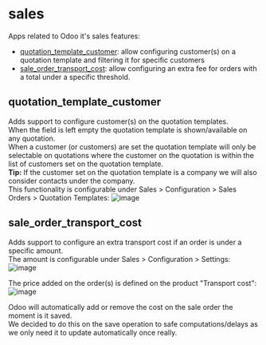 # sales
Apps related to Odoo it's sales features:
- [quotation_template_customer](#quotation_template_customer): allow configuring customer(s) on a quotation template and filtering it for specific customers
- [sale_order_transport_cost](#sale_order_transport_cost): allow configuring an extra fee for orders with a total under a specific threshold.

## quotation_template_customer
Adds support to configure customer(s) on the quotation templates.<br/>
When the field is left empty the quotation template is shown/available on any quotation.<br/>
When a customer (or customers) are set the quotation template will only be selectable on quotations where the customer on the quotation is within the list of customers set on the quotation template.<br/>
<b>Tip:</b> If the customer set on the quotation template is a company we will also consider contacts under the company.<br/>
This functionality is configurable under Sales > Configuration > Sales Orders > Quotation Templates:
![image](https://user-images.githubusercontent.com/6352350/217323066-019a4326-95ce-423b-af41-ab08dba82f52.png)


## sale_order_transport_cost
Adds support to configure an extra transport cost if an order is under a specific amount.<br/>
The amount is configurable under Sales > Configuration > Settings:
![image](https://user-images.githubusercontent.com/16624719/196438626-dd52bc01-45f7-44f4-a9af-28dffa7f131a.png)


The price added on the order(s) is defined on the product "Transport cost":
![image](https://user-images.githubusercontent.com/16624719/196438634-35aabb95-de90-4eac-9c77-d88c71b32d85.png)

Odoo will automatically add or remove the cost on the sale order the moment is it saved.<br/>
We decided to do this on the save operation to safe computations/delays as we only need it to update automatically once really.
